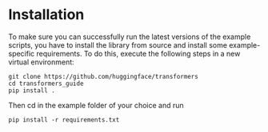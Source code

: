 # Installation
To make sure you can successfully run the latest versions of the example scripts, you have to install the library from source and install some example-specific requirements. To do this, execute the following steps in a new virtual environment:
```shell
git clone https://github.com/huggingface/transformers
cd transformers_guide
pip install .
```
Then cd in the example folder of your choice and run
```shell
pip install -r requirements.txt
```